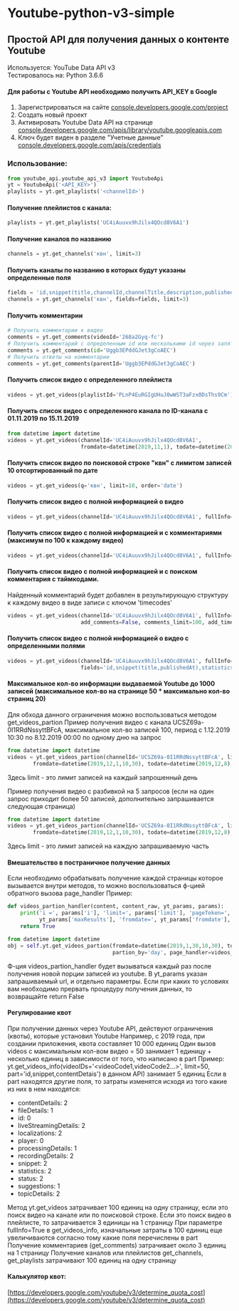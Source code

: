 # Youtube-python-v3-simple
## Простой API для получения данных о контенте Youtube 

Используется: YouTube Data API v3    
Тестировалось на: Python 3.6.6

#### Для работы с Youtube API необходимо получить API_KEY в Google    
1. Зарегистрироваться на сайте [console.developers.google.com/project](https://console.developers.google.com/project)   
2. Создать новый проект    
3. Активировать Youtube Data API на странице [console.developers.google.com/apis/library/youtube.googleapis.com](https://console.developers.google.com/apis/library/youtube.googleapis.com)    
4. Ключ будет виден в разделе "Учетные данные" [console.developers.google.com/apis/credentials](https://console.developers.google.com/apis/credentials)    

### Использование:

```python    
from youtube_api.youtube_api_v3 import YoutubeApi    
yt = YoutubeApi('<API_KEY>')    
playlists = yt.get_playlists('<channelId>')    
```

#### Получение плейлистов с канала:    
```python    
playlists = yt.get_playlists('UC4iAuuvx9hJilx4QOcd8V6A1')    
```

#### Получение каналов по названию    
```python    
channels = yt.get_channels('квн', limit=3)    
```

#### Получить каналы по названию в которых будут указаны определенные поля    
```python    
fields = 'id,snippet(title,channelId,channelTitle,description,publishedAt)'
channels = yt.get_channels('квн', fields=fields, limit=3)    
```

#### Получить комментарии    
```python    
# Получить комментарии к видео    
comments = yt.get_comments(videoId='268a2Gyq-fc')    
# Получить комментарий с определенным id или несколькими id через запятую    
comments = yt.get_comments(id='Uggb3EPddGJet3gCoAEC')    
# Получить ответы на комментарии    
comments = yt.get_comments(parentId='Uggb3EPddGJet3gCoAEC')    
```

#### Получить список видео с определенного плейлиста
```python    
videos = yt.get_videos(playlistId='PLnP4EuRGIgUHuJ0wWST3aFzx0DsThs9Cm')
```

#### Получить список видео с определенного канала по ID-канала c 01.11.2019 по 15.11.2019
```python    
from datetime import datetime
videos = yt.get_videos(channelId='UC4iAuuvx9hJilx4QOcd8V6A1', 
                       fromdate=datetime(2019,11,1), todate=datetime(2019,11,15))
```

#### Получить список видео по поисковой строке "квн" с лимитом записей 10 отсортированный по дате
```python    
videos = yt.get_videos(q='квн', limit=10, order='date')
```

#### Получить список видео с полной информацией о видео
```python    
videos = yt.get_videos(channelId='UC4iAuuvx9hJilx4QOcd8V6A1', fullInfo=True)
```

#### Получить список видео с полной информацией и с комментариями (максимум по 100 к каждому видео)
```python    
videos = yt.get_videos(channelId='UC4iAuuvx9hJilx4QOcd8V6A1', fullInfo=True, add_comments=True, comments_limit=100)
```

#### Получить список видео с полной информацией и с поиском комментария с таймкодами.
Найденный комментарий будет добавлен в результирующую структуру к каждому видео в виде записи с ключом 'timecodes'
```python    
videos = yt.get_videos(channelId='UC4iAuuvx9hJilx4QOcd8V6A1', fullInfo=True, 
                       add_comments=False, comments_limit=100, add_timecodes=True)
```

#### Получить список видео с полной информацией о видео с определенными полями
```python    
videos = yt.get_videos(channelId='UC4iAuuvx9hJilx4QOcd8V6A1', fullInfo=True,
                       fields='id,snippet(title,publishedAt),statistics,contentDetails')
```

#### Максимальное кол-во информации выдаваемой Youtube до 1000 записей (максимальное кол-во на странице 50 * максимально кол-во страниц 20)
Для обхода данного ограничения можно воспользоваться методом get_videos_partion
Пример получения видео с канала UCSZ69a-0I1RRdNssyttBFcA, максимальное кол-во записей 100, период с 1.12.2019 10:30 по 8.12.2019 00:00 по одному дню на запрос
```python
from datetime import datetime
videos = yt.get_videos_partion(channelId='UCSZ69a-0I1RRdNssyttBFcA', limit=100, 
        fromdate=datetime(2019,12,1,10,30), todate=datetime(2019,12,8), partion_by='day')
```
Здесь limit - это лимит записей на каждый запрошенный день

Пример получения видео с разбивкой на 5 запросов (если на один запрос приходит более 50 записей, дополнительно запрашивается следующая страница)
```python
from datetime import datetime
videos = yt.get_videos_partion(channelId='UCSZ69a-0I1RRdNssyttBFcA', limit=100, 
        fromdate=datetime(2019,12,1,10,30), todate=datetime(2019,12,8), partion_by=5)
```        
Здесь limit - это лимит записей на каждую запрашиваемую часть

#### Вмешательство в постраничное получение данных
Если необходимо обрабатывать получение каждой страницы которое вызывается внутри методов, то можно воспользоваться ф-цией обратного вызова page_handler
Пример:
```python
def videos_partion_handler(content, content_raw, yt_params, params):
    print('i =', params['i'], 'limit=', params['limit'], 'pageToken=', yt_params['pageToken'], 'maxResults=',
          yt_params['maxResults'], 'fromdate=', yt_params['fromdate'], 'todate=', yt_params['todate'])
    return True

from datetime import datetime
obj = self.yt.get_videos_partion(fromdate=datetime(2019,1,30,10,30), todate=datetime(2019,2,3), limit=50,
                                 partion_by='day', page_handler=videos_partion_handler)
```
Ф-ция videos_partion_handler будет вызываться каждый раз после получения новой порции записей из youtube. В yt_params указан запрашиваемый url, и отдельно параметры.
Если при каких то условиях вам необходимо прервать процедуру получения данных, то возвращайте return False


#### Регулирование квот
При получении данных через Youtube API, действуют ограничения (квоты), которые установил Youtube
Например, c 2019 года, при создании приложения, квота составляет 10 000 единиц 
Один вызов videos с максимальным кол-вом видео = 50 занимает 1 единицу + несколько единиц в зависимости от того, что написано в part
Пример: yt.get_videos_info(videoIDs='<videoCode1,videoCode2...>', limit=50, part='id,snippet,contentDetais') в данном API) занимает 5 единиц
Если в part находятся другие поля, то затраты изменятся исходя из того какие из них в нем находятся:
* contentDetails: 2
* fileDetails: 1
* id: 0
* liveStreamingDetails: 2
* localizations: 2
* player: 0
* processingDetails: 1
* recordingDetails: 2
* snippet: 2
* statistics: 2
* status: 2
* suggestions: 1
* topicDetails: 2

Метод yt.get_videos затрачивает 100 единиц на одну страницу, если это поиск видео на канале или по поисковой строке.
Если это поиск видео в плейлисте, то затрачивается 3 единицы на 1 страницу
При параметре fullInfo=True в get_videos_info, изначальные затраты в 100 единиц еще увеличиваются согласно тому какие поля перечислены в part
Получение комментариев (get_comments) затрачивает около 3 единиц на 1 страницу
Получение каналов или плейлистов get_channels, get_playlists затрачивают 100 единиц на одну страницу

#### Калькулятор квот:
[https://developers.google.com/youtube/v3/determine_quota_cost](https://developers.google.com/youtube/v3/determine_quota_cost)

